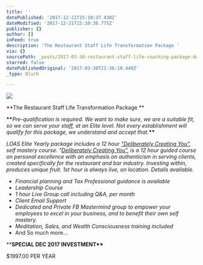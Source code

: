 ```yaml
---
title: ''
datePublished: '2017-12-21T15:10:37.430Z'
dateModified: '2017-12-21T15:10:36.775Z'
publisher: {}
author: []
inFeed: true
description: 'The Restaurant Staff Life Transformation Package '
via: {}
sourcePath: _posts/2017-03-30-restaurant-staff-life-coaching-package-dollar49700.md
starred: false
datePublishedOriginal: '2017-03-30T21:36:10.449Z'
_type: Blurb

---
```

![](https://the-grid-user-content.s3-us-west-2.amazonaws.com/7a94e0f4-2100-4181-a504-d6434aa25afd.jpg)

**The Restaurant Staff Life Transformation Package **

**\*\***_Pre-qualification is required. We want to make sure, we are a suitable fit, so we can serve your staff, at an Elite level. Not every establishment will qualify for this package, we understand and accept that._**\*\***

_LOAS Elite Yearly package includes a 12 hour ["Deliberately Creating You"][0], self mastery course. "[Deliberately Creating You"][0], is a 12 hour guided course on personal excellence with an emphasis on authenticism in serving clients, created specifically for the restaurant and bar industry. Investing within, produces unique fruit. 1st hour is always live, on location. Details available._

* _Financial planning and Tax Professional guidance is available_
* _Leadership Course_
* _1 hour Live Group call including Q&A, per month_
* _Client Email Support_
* _Dedicated and Private FB Mastermind group to empower your employees to excel in your business, and to benefit their own self mastery._
* _Meditation, Sales, and Wealth Consciousness training included_
* And So much more...

\*\***SPECIAL DEC 2017 INVESTMENT\*\***

$1997.00 PER YEAR

[0]: https://thegrid.ai/dcyou/?cache=no